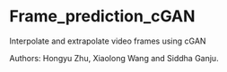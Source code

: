 # Frame_prediction_cGAN
Interpolate and extrapolate video frames using cGAN

Authors: Hongyu Zhu, Xiaolong Wang and Siddha Ganju.

